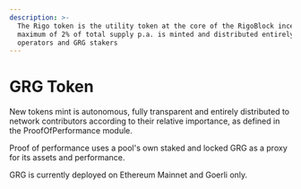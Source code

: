 ```yaml
---
description: >-
  The Rigo token is the utility token at the core of the RigoBlock incentives. A
  maximum of 2% of total supply p.a. is minted and distributed entirely to pools
  operators and GRG stakers
---
```


# GRG Token

New tokens mint is autonomous, fully transparent and entirely distributed to network contributors according to their relative importance, as defined in the ProofOfPerformance module.

Proof of performance uses a pool's own staked and locked GRG as a proxy for its assets and performance.

GRG is currently deployed on Ethereum Mainnet and Goerli only.
